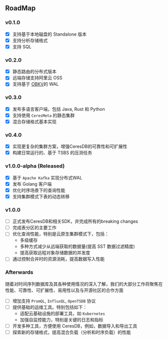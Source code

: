 ## RoadMap
### v0.1.0
- [x] 支持基于本地磁盘的 Standalone 版本
- [x] 支持分析存储格式
- [x] 支持 SQL

### v0.2.0
- [x] 静态路由的分布式版本
- [x] 远端存储支持阿里云 OSS
- [x] 支持基于 [OBKV](https://github.com/oceanbase/oceanbase)的 WAL

### v0.3.0
- [x] 发布多语言客户端，包括 Java, Rust 和 Python
- [x] 支持使用 `CeresMeta` 的静态集群
- [x] 混合存储格式基本实现

### v0.4.0
- [x] 实现更复杂的集群方案，增强CeresDB的可靠性和可扩展性
- [x] 构建日常运行的、基于 TSBS 的压测任务

### v1.0.0-alpha (Released)
- [x] 基于 `Apache Kafka` 实现分布式WAL
- [x] 发布 Golang 客户端
- [x] 优化时序场景下的查询性能
- [x] 支持集群模式下表的动态转移

### v1.0.0
- [ ] 正式发布CeresDB和相关SDK，并完成所有的breaking changes
- [ ] 完成表分区的主要工作
- [ ] 优化查询性能，特别是云原生集群模式下，包括：
    - 多级缓存
    - 多种方式减少从远端获取的数据量(提高 SST 数据过滤精度)
    - 提高获取远程对象存储数据的并发度
- [ ] 通过控制合并时的资源消耗，提高数据写入性能

### Afterwards
随着对时间序列数据库及其各种使用情况的深入了解，我们的大部分工作将聚焦在性能、可靠性、可扩展性、易用性以及与开源社区的合作方面
- [ ] 增加支持 `PromQL`, `InfluxQL`, `OpenTSDB` 协议
- [ ] 提供基础的运维工具。特别包括如下：
    - 适配云基础设施的部署工具，如 `Kubernetes`
    - 加强自监控能力，特别是关键的日志和指标
- [ ] 开发多种工具，方便使用 CeresDB，例如，数据导入和导出工具
- [ ] 探索新的存储格式，提高混合负载（分析和时序负载）的性能
